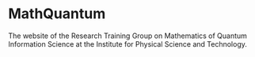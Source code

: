 # MathQuantum
The website of the Research Training Group on Mathematics of Quantum Information Science at the Institute for Physical Science and Technology.
